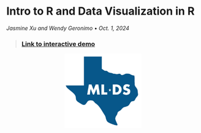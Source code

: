 # Intro to R and Data Visualization in R
*Jasmine Xu and Wendy Geronimo* • *Oct. 1, 2024*

> ### [Link to interactive demo](https://jasminex21.github.io/mlds_R/)

<p align="center">
  <img src="./interactive/mlds_logo.png" width="200"/>
</p>
